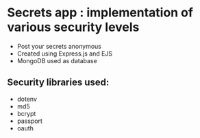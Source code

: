 # Secrets app : implementation of various security levels
- Post your secrets anonymous
- Created using Express.js and EJS
- MongoDB used as database

## Security libraries used:
- dotenv
- md5
- bcrypt
- passport
- oauth
